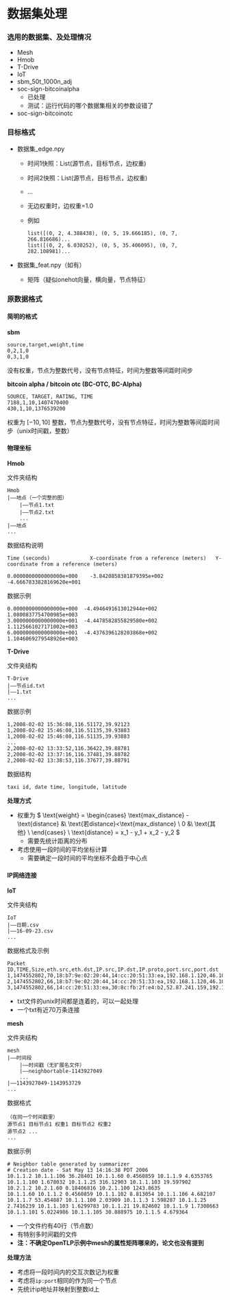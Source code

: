 # 数据集处理

### 选用的数据集、及处理情况

- Mesh
- Hmob
- T-Drive
- IoT
- sbm_50t_1000n_adj
- soc-sign-bitcoinalpha
  - 已处理
  - 测试：运行代码的哪个数据集相关的参数设错了
- soc-sign-bitcoinotc

### 目标格式

- 数据集_edge.npy
  - 时间1快照：List(源节点，目标节点，边权重)
  - 时间2快照：List(源节点，目标节点，边权重)
  - ...
  - 无边权重时，边权重=1.0
  - 例如

    ```text
    list([(0, 2, 4.388438), (0, 5, 19.666185), (0, 7, 266.816686)...
    list([(0, 2, 6.030252), (0, 5, 35.406095), (0, 7, 282.108981)...
    ```

- 数据集_feat.npy（如有）
  - 矩阵（疑似onehot向量，横向量，节点特征）

### 原数据格式

#### 简明的格式

**sbm**

```
source,target,weight,time
0,2,1,0
0,3,1,0
```

没有权重，节点为整数代号，没有节点特征，时间为整数等间距时间步

**bitcoin alpha / bitcoin otc (BC-OTC, BC-Alpha)**
  
```
SOURCE, TARGET, RATING, TIME
7188,1,10,1407470400
430,1,10,1376539200
```

权重为 $[-10,10]$ 整数，节点为整数代号，没有节点特征，时间为整数等间距时间步（unix时间戳，整数）

#### 物理坐标

**Hmob**

文件夹结构

```
Hmob
|——地点（一个完整的图）
    |——节点1.txt
    |——节点2.txt
    ...
|——地点
...
```

数据结构说明
```
Time (seconds)             X-coordinate from a reference (meters)   Y-coordinate from a reference (meters)

0.0000000000000000e+000	   -3.8420858381879395e+002	            -4.6667833828169620e+001	
```

数据示例
```
0.0000000000000000e+000	 -4.4946491613012944e+002	  1.0800837754700985e+003	
3.0000000000000000e+001	 -4.4478582855829580e+002	  1.1125661027171002e+003	
6.0000000000000000e+001	 -4.4376396128203868e+002	  1.1046069279548926e+003	
```

**T-Drive**

文件夹结构

```
T-Drive
|——节点id.txt
|——1.txt
...
```

数据示例

```
1,2008-02-02 15:36:08,116.51172,39.92123
1,2008-02-02 15:46:08,116.51135,39.93883
1,2008-02-02 15:46:08,116.51135,39.93883
...
2,2008-02-02 13:33:52,116.36422,39.88781
2,2008-02-02 13:37:16,116.37481,39.88782
2,2008-02-02 13:38:53,116.37677,39.88791
```

数据结构

```
taxi id, date time, longitude, latitude
```

**处理方式**

- 权重为
  $
    \text{weight} = \begin{cases}
    \text{max\_distance} - \text{distance} &\ \text{若distance}<\text{max\_distance} \\
    0 &\ \text{其他} \\
    \end{cases} 
    \\
    \text{distance} = x_1 - y_1 + x_2 - y_2
  $
  - 需要先统计距离的分布
- 考虑使用一段时间的平均坐标计算
  - 需要确定一段时间的平均坐标不会趋于中心点

#### IP网络连接

**IoT**

文件夹结构

```
IoT
|——日期.csv
|——16-09-23.csv
...
```

数据格式及示例

```
Packet ID,TIME,Size,eth.src,eth.dst,IP.src,IP.dst,IP.proto,port.src,port.dst
1,1474552802,70,18:b7:9e:02:20:44,14:cc:20:51:33:ea,192.168.1.120,46.105.38.79,6,40234,5228
2,1474552802,66,18:b7:9e:02:20:44,14:cc:20:51:33:ea,192.168.1.120,46.105.38.79,6,40234,5228
3,1474552802,66,14:cc:20:51:33:ea,30:8c:fb:2f:e4:b2,52.87.241.159,192.168.1.106,6,443,46330

```

- txt文件的unix时间都是连着的，可以一起处理
- 一个txt有近70万条连接


**mesh**

文件夹结构

```
mesh
|——时间段
    |——时间戳（无扩展名文件）
    |——neighbortable-1143927049
    ...
|——1143927049-1143953729
...
```

数据格式

```
（在同一个时间戳里）
源节点1 目标节点1 权重1 目标节点2 权重2
源节点2 ...
...
```

数据示例

```
# Neighbor table generated by summarizer
# Creation date - Sat May 13 14:16:38 PDT 2006
10.1.1.2 10.1.1.106 36.28401 10.1.1.60 0.4560859 10.1.1.9 4.6353765 10.1.1.100 1.678032 10.1.1.25 316.12903 10.1.1.103 19.597902
10.2.1.2 10.2.1.60 0.18406816 10.2.1.100 1243.8635
10.1.1.60 10.1.1.2 0.4560859 10.1.1.102 8.813054 10.1.1.106 4.682107 10.1.1.7 53.454887 10.1.1.100 2.03909 10.1.1.3 1.598287 10.1.1.25 2.7416239 10.1.1.103 1.6299783 10.1.1.21 19.824602 10.1.1.9 1.7308663 10.1.1.101 5.0224986 10.1.1.105 30.888975 10.1.1.5 4.679364
```

- 一个文件约有40行（节点数）
- 有特别多时间戳的文件
- **注：不确定OpenTLP示例中mesh的属性矩阵哪来的，论文也没有提到**

**处理方法**

- 考虑将一段时间内的交互次数记为权重
- 考虑将`ip:port`相同的作为同一个节点
- 先统计ip地址并映射到整数id上

